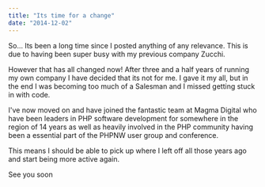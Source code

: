 ```yaml
---
title: "Its time for a change"
date: "2014-12-02"
---
```


So... Its been a long time since I posted anything of any relevance. This is due to having been super busy with my previous company Zucchi.

However that has all changed now! After three and a half years of running my own company I have decided that its not for me. I gave it my all, but in the end I was becoming too much of a Salesman and I missed getting stuck in with code.

I've now moved on and have joined the fantastic team at Magma Digital who have been leaders in PHP software development for somewhere in the region of 14 years as well as heavily involved in the PHP community having been a essential part of the PHPNW user group and conference.

This means I should be able to pick up where I left off all those years ago and start being more active again.

See you soon
